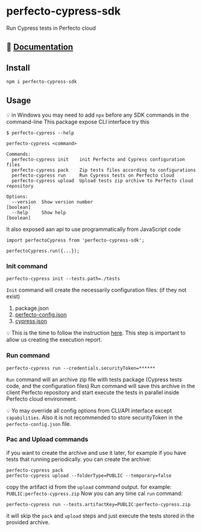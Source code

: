 # perfecto-cypress-sdk
Run Cypress tests in Perfecto cloud

## 🔗 [Documentation][perfecto_cypress_doc]

## Install
```shell
npm i perfecto-cypress-sdk
```

## Usage
💡 in Windows you may need to add `npx` before any SDK commands in the command-line
This package  expose CLI interface try this
```shell
$ perfecto-cypress --help

perfecto-cypress <command>

Commands:
  perfecto-cypress init    init Perfecto and Cypress configuration files
  perfecto-cypress pack    Zip tests files according to configurations
  perfecto-cypress run     Run Cypress tests on Perfecto cloud
  perfecto-cypress upload  Upload tests zip archive to Perfecto cloud repository

Options:
  --version  Show version number                                       [boolean]
  --help     Show help                                                 [boolean]

```
It  also exposed aan api to use programmatically from JavaScript  code
```ecmascript 6
import perfectoCypress from 'perfecto-cypress-sdk';

perfectoCypress.run({...});
```

### Init command
```shell
perfecto-cypress init --tests.path=./tests
```
`Init` command will create the necessarily configuration files: (if they not exist)
1. package.json
2. [perfecto-config.json][perfecto_cypress_doc_config]
3. [cypress.json][cypress_doc_config]

💡 This is the time to follow the instruction [here][perfecto_cypress_reporter]. This step is important to allow us creating the execution report.

###  Run command
```shell
perfecto-cypress run --credentials.securityToken=******
```
`Run` command will an archive zip file with tests package (Cypress tests code, and the configuration files)
Run command will save this archive  in the client Perfecto repository and start  execute the tests in parallel inside Perfecto cloud environment.

💡 Yo may override all config options from CLI/API interface except `capabilities`. Also it is not recommended to store securityToken in the `perfecto-config.json` file. 

### Pac and Upload commands
if you want to create the archive and use it later, for example if you have tests that running  periodically.
you can create the archive:
```shell
perfecto-cypress pack
perfecto-cypress upload --folderType=PUBLIC --temporary=false
```
copy the artifact id from the `upload` command output. for  example: `PUBLIC:perfecto-cypress.zip`
Now you  can any time cal `run` command:
```shell
perfecto-cypress run --tests.artifactKey=PUBLIC:perfecto-cypress.zip
```
it will skip the `pack` and `upload` steps and just execute the tests stored in the provided archive.

[perfecto_cypress_reporter]: https://www.npmjs.com/package/perfecto-cypress-reporter
[perfecto_cypress_doc_config]: https://developers.perfectomobile.com/display/PD/Cypress#Cypress-perfecto-config.jsonPerfecto-config.json
[cypress_doc_config]: https://docs.cypress.io/guides/references/configuration.html
[perfecto_cypress_doc]: https://developers.perfectomobile.com/display/PD/Cypress#Cypress-perfecto-config.jsonPerfecto-config.json
